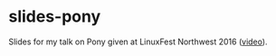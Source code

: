 # slides-pony

Slides for my talk on Pony given at LinuxFest Northwest 2016 ([video](https://www.youtube.com/watch?v=_nDQ38v0fdU)).
